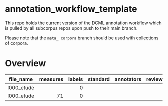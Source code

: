 # annotation_workflow_template

This repo holds the current version of the DCML annotation workflow which is pulled by all subcorpus repos upon push to their main branch. 

Please note that the `meta_ corpora` branch should be used with collections of corpora.


# Overview
|file_name |measures|labels|standard|annotators|reviewers|
|----------|-------:|-----:|--------|----------|---------|
|l000_etude|        |     0|        |          |         |
|l000_etude|      71|     0|        |          |         |
